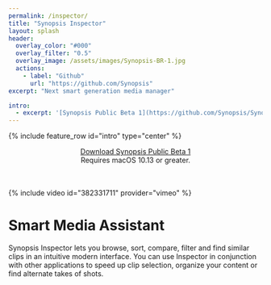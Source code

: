 ```yaml
---
permalink: /inspector/
title: "Synopsis Inspector"
layout: splash
header:
  overlay_color: "#000"
  overlay_filter: "0.5"
  overlay_image: /assets/images/Synopsis-BR-1.jpg
  actions:
    - label: "Github"
      url: "https://github.com/Synopsis"
excerpt: "Next smart generation media manager"

intro: 
  - excerpt: '[Synopsis Public Beta 1](https://github.com/Synopsis/Synopsis-Inspector/releases) is available. Want to know more? - [join our slack channel](https://join.slack.com/t/synopsis-discuss/shared_invite/enQtODIzNjg5MzA1MDYwLTg4OGM5ZGMzZTQ3OTBjYTQzZDMyNDY0ZWM3NzFkN2YxZTE5NWI5NWQyMmZjMGE1OGYyZmExMWFlZWVkMDE4ZWQ)'
---
```


{% include feature_row id="intro" type="center" %}

<div align="center"><a href="https://github.com/Synopsis/Synopsis-Inspector/releases" class="btn btn--inverse btn--x-large">Download Synopsis Public Beta 1</a>
  <br />
Requires macOS 10.13 or greater.

</div>
<br /><br />

{% include video id="382331711" provider="vimeo" %}

# Smart Media Assistant

Synopsis Inspector lets you browse, sort, compare, filter and find similar clips in an intuitive modern interface. You can use Inspector in conjunction with other applications to speed up clip selection, organize your content or find alternate takes of shots.





